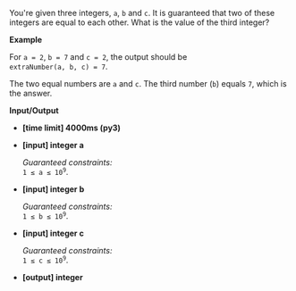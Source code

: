 <div class="markdown"><p>You're given three integers, <code>a</code>, <code>b</code> and <code>c</code>. It is guaranteed that two of these integers are equal to each other. What is the value of the third integer?</p>
<p><strong>Example</strong></p>
<p>For <code>a = 2</code>, <code>b = 7</code> and <code>c = 2</code>, the output should be<br>
<code>extraNumber(a, b, c) = 7</code>.</p>
<p>The two equal numbers are <code>a</code> and <code>c</code>. The third number (<code>b</code>) equals <code>7</code>, which is the answer.</p>
<p><strong>Input/Output</strong></p>
<ul>
<li><strong>[time limit] 4000ms (py3)</strong></li>
</ul>
<ul>
<li>
<p><strong>[input] integer a</strong></p>
<p><em>Guaranteed constraints:</em><br>
<code>1 ≤ a ≤ 10<sup>9</sup></code>.</p>
</li>
<li>
<p><strong>[input] integer b</strong></p>
<p><em>Guaranteed constraints:</em><br>
<code>1 ≤ b ≤ 10<sup>9</sup></code>.</p>
</li>
<li>
<p><strong>[input] integer c</strong></p>
<p><em>Guaranteed constraints:</em><br>
<code>1 ≤ c ≤ 10<sup>9</sup></code>.</p>
</li>
<li>
<p><strong>[output] integer</strong></p>
</li>
</ul>
</div>